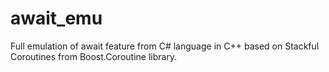 await_emu
=========

Full emulation of await feature from C# language in C++ based on Stackful Coroutines from Boost.Coroutine library.
